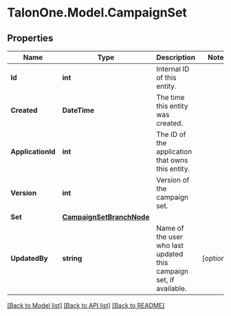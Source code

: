 # TalonOne.Model.CampaignSet
## Properties

Name | Type | Description | Notes
------------ | ------------- | ------------- | -------------
**Id** | **int** | Internal ID of this entity. | 
**Created** | **DateTime** | The time this entity was created. | 
**ApplicationId** | **int** | The ID of the application that owns this entity. | 
**Version** | **int** | Version of the campaign set. | 
**Set** | [**CampaignSetBranchNode**](CampaignSetBranchNode.md) |  | 
**UpdatedBy** | **string** | Name of the user who last updated this campaign set, if available. | [optional] 

[[Back to Model list]](../README.md#documentation-for-models) [[Back to API list]](../README.md#documentation-for-api-endpoints) [[Back to README]](../README.md)

